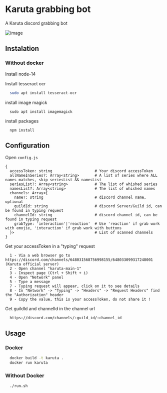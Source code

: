 # Karuta grabbing bot

A Karuta discord grabbing bot

![image](https://user-images.githubusercontent.com/20827160/191590289-3b058224-f5a5-43f9-b7c5-5a84948e5b80.png)

## Instalation

### Without docker

Install node-14

Install tesseract ocr
```bash
  sudo apt install tesseract-ocr
```

install image magick
```base
  sudo apt install imagemagick
```

install packages
```
  npm install
```

## Configuration

Open `config.js`

```
{
  accessToken: string                   # Your discord accessToken
  allNameInSeries?: Array<string>       # A list of series where ALL names matches, skip seriesList && namesList
  seriesList?: Array<string>            # The list of whished series
  namesList?: Array<string>             # The list of whished names
  channels: Array<{
    name?: string                       # discord channel name, optional
    guildId: string                     # discord Server/Guild id, can be found in typing request
    channelId: string                   # discord channel id, can be found in typing request
    grabType: 'interaction'|'reaction'  # Use 'reaction' if grab work with emojie, 'interaction' if grab work with buttons
  }>                                    # List of scanned channels
}
```

Get your accessToken in a "typing" request

```
  1 - Via a web browser go to https://discord.com/channels/648031568756998155/648033099317248001 (Karuta official server)
  2 - Open channel "karuta-main-1"
  3 - Inspect page (Ctrl + Shift + i)
  4 - Open "Network" panel
  5 - Type a message
  7 - Typing request will appear, click on it to see details
  8 - In "Network" -> "Typing" -> "Headers" -> "Request Headers" find the "Authorization" header
  9 - Copy the value, this is your accessToken, do not share it !
```

Get guildId and channelId in the channel url
```
  https://discord.com/channels/:guild_id/:channel_id
```

## Usage

### Docker

```bash
  docker build -t karuta .
  docker run karuta
```

### Without Docker

```
  ./run.sh
```
